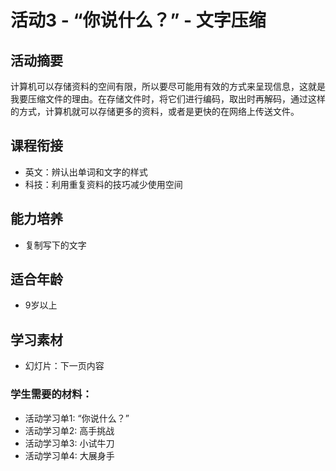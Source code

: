 # 活动3 - “你说什么？” - 文字压缩

## 活动摘要
计算机可以存储资料的空间有限，所以要尽可能用有效的方式来呈现信息，这就是我要压缩文件的理由。在存储文件时，将它们进行编码，取出时再解码，通过这样的方式，计算机就可以存储更多的资料，或者是更快的在网络上传送文件。

## 课程衔接
- 英文：辨认出单词和文字的样式
- 科技：利用重复资料的技巧减少使用空间

## 能力培养
- 复制写下的文字

## 适合年龄
- 9岁以上

## 学习素材
- 幻灯片：下一页内容
### 学生需要的材料：
- 活动学习单1: “你说什么？”
- 活动学习单2: 高手挑战
- 活动学习单3: 小试牛刀
- 活动学习单4: 大展身手

